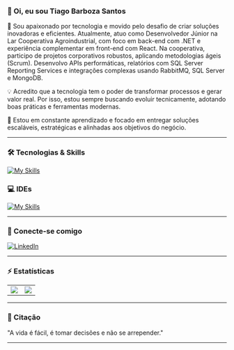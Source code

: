 ### 👋 Oi, eu sou Tiago Barboza Santos

🔭 Sou apaixonado por tecnologia e movido pelo desafio de criar soluções inovadoras e eficientes. Atualmente, atuo como Desenvolvedor Júnior na Lar Cooperativa Agroindustrial, com foco em back-end com .NET e experiência complementar em front-end com React. Na cooperativa, participo de projetos corporativos robustos, aplicando metodologias ágeis (Scrum). Desenvolvo APIs performáticas, relatórios com SQL Server Reporting Services e integrações complexas usando RabbitMQ, SQL Server e MongoDB.

💡 Acredito que a tecnologia tem o poder de transformar processos e gerar valor real. Por isso, estou sempre buscando evoluir tecnicamente, adotando boas práticas e ferramentas modernas.

🚀 Estou em constante aprendizado e focado em entregar soluções escaláveis, estratégicas e alinhadas aos objetivos do negócio.



---

### 🛠 Tecnologias & Skills  
[![My Skills](https://skillicons.dev/icons?i=cs,dotnet,rabbitmq,html,css,js,ts,react,python,django,docker,figma,mongo,mysql,postgres,postman,git)](https://linkedin.com/in/tibarboza)

### 💻 IDEs  
[![My Skills](https://skillicons.dev/icons?i=rider,vscode,visualstudio,pycharm)](https://linkedin.com/in/tibarboza)

---

### 🔗 Conecte-se comigo  
[![LinkedIn](https://skillicons.dev/icons?i=linkedin)](https://linkedin.com/in/tibarboza)

---

### ⚡ Estatísticas
<table>
  <tr>
    <td valign="top">
      <img src="https://github-readme-stats.vercel.app/api?username=tibarboza&show_icons=true&theme=default" />
    </td>
    <td valign="top">
      <img src="https://github-readme-stats.vercel.app/api/top-langs/?username=tibarboza&layout=compact" />
    </td>
  </tr>
</table>


---

### 🧩 Citação
 "A vida é fácil, é tomar decisões e não se arrepender."

---
